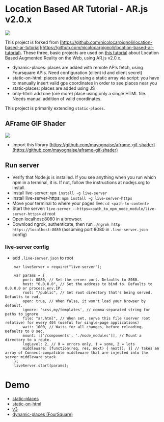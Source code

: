 # Location Based AR Tutorial - AR.js v2.0.x

<img src="https://miro.medium.com/max/2476/1*IymrgzbXR9j7TCqT3GSLNg.png">

This project is forked from [https://github.com/nicolocarpignoli/location-based-ar-tutorial](https://github.com/nicolocarpignoli/location-based-ar-tutorial). These three, basic projects are used on [this tutorial](https://medium.com/chialab-open-source/build-your-location-based-augmented-reality-web-app-c2442e716564) about Location Based Augmented Reality on the Web, using AR.js v2.0.x.

+ dynamic-places: places are added with remote APIs fetch, using Foursquare APIs. Need configuration (client id and client secret)
+ static-on-html: places are added using a static array via script: you have to manually insert valid gps coordinates in order to see places near you
+ static-places: places are added using JS
+ only-html: add one (ore more) place using only a single HTML file. Needs manual addition of valid coordinates.

This project is primarily extending `static-places`.

## AFrame GIF Shader

<img src="https://github.com/mayognaise/aframe-gif-shader/blob/master/example.gif">

+ Import this library [https://github.com/mayognaise/aframe-gif-shader](https://github.com/mayognaise/aframe-gif-shader)

## Run server

+ Verify that Node.js is installed. If you see anything when you run which npm in a terminal, it is. If not, follow the instructions at nodejs.org to install.
+ Install live-server: `npm install -g live-server`
+ Install live-server-https: `npm install -g live-server-https`
+ Move your terminal to where your pages live: `cd <path-to-content>`
+ Start the server: `live-server --https=<path_to_npm_node_module/live-server-https>` at root
+ Open localhost:8080 in a browser.
+ Download ngrok, authenticate, then run `./ngrok http https://localhost:8080` (assuming port 8080 in `.live-server.json` config)

### live-server config
+ add `.live-server.json` to root

```
    var liveServer = require("live-server");

    var params = {
        port: 8080, // Set the server port. Defaults to 8080.
        host: "0.0.0.0", // Set the address to bind to. Defaults to 0.0.0.0 or process.env.IP.
        root: "/public", // Set root directory that's being served. Defaults to cwd.
        open: true, // When false, it won't load your browser by default.
        ignore: 'scss,my/templates', // comma-separated string for paths to ignore
        file: "ar.html", // When set, serve this file (server root relative) for every 404 (useful for single-page applications)
        wait: 1000, // Waits for all changes, before reloading. Defaults to 0 sec.
        mount: [['/components', './node_modules']], // Mount a directory to a route.
        logLevel: 2, // 0 = errors only, 1 = some, 2 = lots
        middleware: [function(req, res, next) { next(); }] // Takes an array of Connect-compatible middleware that are injected into the server middleware stack
    };
    liveServer.start(params);
```

# Demo

+ [static-places](https://raywu.github.io/location-based-ar-tutorial/static-places)
+ [static-on-html](https://raywu.github.io/location-based-ar-tutorial/static-on-html)
+ [v3](https://raywu.github.io/location-based-ar-tutorial/v3)
+ [dynamic-places (FourSquare)](https://raywu.github.io/location-based-ar-tutorial/dynamic-places)